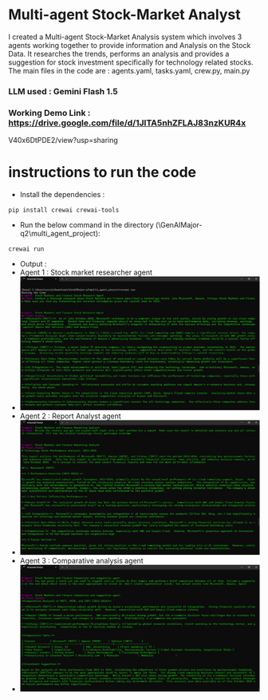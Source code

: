 # Multi-agent Stock-Market Analyst
I created a Multi-agent Stock-Market
Analysis system which involves 3 agents
working together to provide information and
Analysis on the Stock Data. It researches the
trends, performs an analysis and provides a
suggestion for stock investment specifically
for technology related stocks. The main files
in the code are : agents.yaml, tasks.yaml,
crew.py, main.py

### LLM used : Gemini Flash 1.5
### Working Demo Link : https://drive.google.com/file/d/1JITA5nhZFLAJ83nzKUR4x
V40x6DtPDE2/view?usp=sharing
# instructions to run the code 

* Install the dependencies :
```
pip install crewai crewai-tools
```
* Run the below command in the directory (\GenAIMajor-q2\multi_agent_project):
```
crewai run
```
* Output :
* Agent 1 : Stock market researcher agent
* ![](GenAIMajor-q2/1.png)
* Agent 2 : Report Analyst agent
* ![](GenAIMajor-q2/2.png)
* Agent 3 : Comparative analysis agent
* ![](GenAIMajor-q2/3.png)
